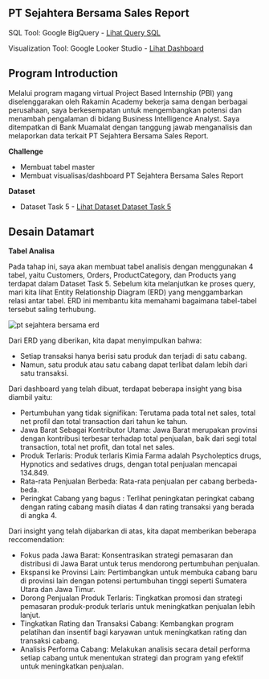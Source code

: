 
**PT Sejahtera Bersama Sales Report**
--- 

SQL Tool: Google BigQuery - [Lihat Query SQL](https://console.cloud.google.com/bigquery?sq=771506489227:160c5f895aed4550ae763fd006c4352c)

Visualization Tool: Google Looker Studio - [Lihat Dashboard](https://lookerstudio.google.com/reporting/97388c17-4745-4407-b0c3-090a7be6741b)


Program Introduction
---
Melalui program magang virtual Project Based Internship (PBI) yang diselenggarakan oleh Rakamin Academy bekerja sama dengan berbagai perusahaan, saya berkesempatan untuk mengembangkan potensi dan menambah pengalaman di bidang Business Intelligence Analyst. Saya ditempatkan di Bank Muamalat dengan tanggung jawab menganalisis dan melaporkan data terkait PT Sejahtera Bersama Sales Report.

**Challenge**
- Membuat tabel master
- Membuat visualisas/dashboard PT Sejahtera Bersama Sales Report

**Dataset**
- Dataset Task 5 - [Lihat Dataset Dataset Task 5](https://drive.google.com/file/d/1RwsBQ1FriNfz6qiq0V5nD7gF7jO81To3/view)

Desain Datamart
---
**Tabel Analisa**

Pada tahap ini, saya akan membuat tabel analisis dengan menggunakan 4 tabel, yaitu Customers, Orders, ProductCategory, dan Products yang terdapat dalam Dataset Task 5. Sebelum kita melanjutkan ke proses query, mari kita lihat Entity Relationship Diagram (ERD) yang menggambarkan relasi antar tabel. ERD ini membantu kita memahami bagaimana tabel-tabel tersebut saling terhubung.

![pt sejahtera bersama erd](https://github.com/user-attachments/assets/95eee23a-db98-48e3-9060-6465ddc255a2)

Dari ERD yang diberikan, kita dapat menyimpulkan bahwa:
- Setiap transaksi hanya berisi satu produk dan terjadi di satu cabang.
- Namun, satu produk atau satu cabang dapat terlibat dalam lebih dari satu transaksi.

Dari dashboard yang telah dibuat, terdapat beberapa insight yang bisa diambil yaitu:

- Pertumbuhan yang tidak signifikan: Terutama pada total net sales, total net profil dan total transaction dari tahun ke tahun.
- Jawa Barat Sebagai Kontributor Utama: Jawa Barat merupakan provinsi dengan kontribusi terbesar terhadap total penjualan, baik dari segi total transaction, total net profit, dan total net sales.
- Produk Terlaris: Produk terlaris Kimia Farma adalah Psycholeptics drugs, Hypnotics and sedatives drugs, dengan total penjualan mencapai 134.849.
- Rata-rata Penjualan Berbeda: Rata-rata penjualan per cabang berbeda-beda.
- Peringkat Cabang yang bagus : Terlihat peningkatan peringkat cabang dengan rating cabang masih diatas 4 dan rating transaksi yang berada di angka 4.

Dari insight yang telah dijabarkan di atas, kita dapat memberikan beberapa reccomendation:

- Fokus pada Jawa Barat: Konsentrasikan strategi pemasaran dan distribusi di Jawa Barat untuk terus mendorong pertumbuhan penjualan.
- Ekspansi ke Provinsi Lain: Pertimbangkan untuk membuka cabang baru di provinsi lain dengan potensi pertumbuhan tinggi seperti Sumatera Utara dan Jawa Timur.
- Dorong Penjualan Produk Terlaris: Tingkatkan promosi dan strategi pemasaran produk-produk terlaris untuk meningkatkan penjualan lebih lanjut.
- Tingkatkan Rating dan Transaksi Cabang: Kembangkan program pelatihan dan insentif bagi karyawan untuk meningkatkan rating dan transaksi cabang.
- Analisis Performa Cabang: Melakukan analisis secara detail performa setiap cabang untuk menentukan strategi dan program yang efektif untuk meningkatkan penjualan.
